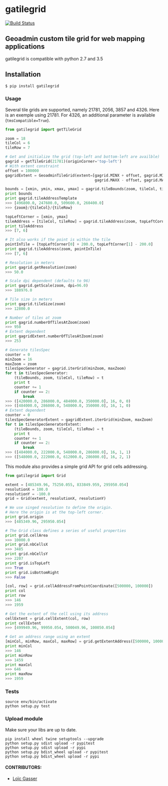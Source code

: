 gatilegrid
===========

[![Build Status](https://travis-ci.org/geoadmin/lib-gatilegrid.svg?branch=master)](https://travis-ci.org/geoadmin/lib-gatilegrid)

## Geoadmin custom tile grid for web mapping applications

gatilegrid is compatible with python 2.7 and 3.5

## Installation

```bash
$ pip install gatilegrid
```

### Usage

Several tile grids are supported, namely 21781, 2056, 3857 and 4326. Here is an exemple using 21781.
For 4326, an additional parameter is available (`tmsCompatible=True`).


```python
from gatilegrid import getTileGrid

zoom = 18
tileCol = 6
tileRow = 7

# Get and initialize the grid (top-left and bottom-left are availble)
gagrid = getTileGrid(21781)(originCorner='top-left')
# With extent constraint
offset = 100000
gagridExtent = GeoadminTileGrid(extent=[gagrid.MINX + offset, gagrid.MINY + offset,
                                        gagrid.MAXX - offset, gagrid.MAXY - offset])

bounds = [xmin, ymin, xmax, ymax] = gagrid.tileBounds(zoom, tileCol, tileRow)
print bounds
print gagrid.tileAddressTemplate
>>> [496800.0, 247600.0, 509600.0, 260400.0]
>>> {zoom}/{tileCol}/{tileRow}

topLeftCorner = [xmin, ymax]
tileAddress = [tileCol, tileRow] = gagrid.tileAddress(zoom, topLeftCorner)
print tileAddress
>>> [7, 6]

# It also works if the point is within the tile
pointInTile = [topLeftCorner[0] + 200.0, topLeftCorner[1] - 200.0]
print gagrid.tileAddress(zoom, pointInTile)
>>> [7, 6]

# Resolution in meters
print gagrid.getResolution(zoom)
>>> 50.0

# Scale dpi dependent (defaults to 96)
print gagrid.getScale(zoom, dpi=96.0)
>>> 188976.0

# Tile size in meters
print gagrid.tileSize(zoom)
>>> 12800.0

# Number of tiles at zoom
print gagrid.numberOfTilesAtZoom(zoom)
>>> 950
# Extent dependent
print gagridExtent.numberOfTilesAtZoom(zoom)
>>> 253

# Generate tilesSpec
counter = 0
minZoom = 16
maxZoom = zoom
tilesSpecGenerator = gagrid.iterGrid(minZoom, maxZoom)
for t in tilesSpecGenerator:
    (tileBounds, zoom, tileCol, tileRow) = t
    print t
    counter += 1
    if counter == 2:
        break
>>> ([420000.0, 286000.0, 484000.0, 350000.0], 16, 0, 0)
>>> ([484000.0, 286000.0, 548000.0, 350000.0], 16, 1, 0)
# Extent dependent
counter = 0
tilesSpecGeneratorExtent = gagridExtent.iterGrid(minZoom, maxZoom)
for t in tilesSpecGeneratorExtent:
    (tileBounds, zoom, tileCol, tileRow) = t
    print t
    counter += 1
    if counter == 2:
        break
>>> ([484000.0, 222000.0, 548000.0, 286000.0], 16, 1, 1)
>>> ([548000.0, 222000.0, 612000.0, 286000.0], 16, 2, 1)

```

This module also provides a simple grid API for grid cells addressing.

```python
from gatilegrid import Grid

extent = [485349.96, 75250.055, 833849.959, 295950.054]
resolutionX = 100.0
resolutionY = -100.0
grid = Grid(extent, resolutionX, resolutionY)

# We use singed resolution to define the origin.
# Here the origin is at the top-left corner.
print grid.origin
>>> [485349.96, 295950.054]

# The Grid class defines a series of useful properties
print grid.cellArea
>>> 10000.0
print grid.nbCellsX
>>> 3485
print grid.nbCellsY
>>> 2207
print grid.isTopLeft
>>> True
print grid.isBottomRight
>>> False

[col, row] = grid.cellAddressFromPointCoordinate([500000, 100000])
print col
print row
>>> 146
>>> 1959

# Get the extent of the cell using its address
cellExtent = grid.cellExtent(col, row)
print cellExtent
>>> [499949.96, 99950.054, 500049.96, 100050.054]

# Get an address range using an extent
[minCol, minRow, maxCol, maxRow] = grid.getExtentAddress([500000, 100000, 550000, 150000])
print minCol
>>> 146
print minRow
>>> 1459
print maxCol
>>> 646
print maxRow
>>> 1959
```

### Tests

```
source env/bin/activate
python setup.py test

```

### Upload module

Make sure your libs are up to date.

```
pip install wheel twine setuptools --upgrade
python setup.py sdist upload -r pypitest
python setup.py sdist upload -r pypi
python setup.py bdist_wheel upload -r pypitest
python setup.py bdist_wheel upload -r pypi
```

#### CONTRIBUTORS:

- [Loïc Gasser](https://github.com/loicgasser)
